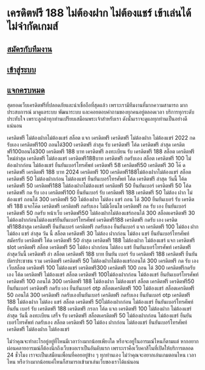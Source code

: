 # เครดิตฟรี 188 ไม่ต้องฝาก ไม่ต้องแชร์ เข้าเล่นได้ไม่จำกัดเกมส์
## [สมัครกับทีมงาน](https://bit.ly/3HlHVY9)
## [เข้าสู่ระบบ](https://bit.ly/3HlHVY9)
## [แจกครบหมด](https://bit.ly/3HlHVY9)

สุดยอดเว็บเครดิตฟรีที่ปลอดภัยและน่าเชื่อถือที่สุดแล้ว เพราะเรามีทีมงานที่มากความสามารถ มากประสบการณ์ มาดูแลระบบ พัฒนาระบบ และคอยตอบคำถามของทุกคนอยู่ตลอดเวลา บริการทุกระดับประทับใจ เพราะลูกค้าทุกท่านเปรียบเสมือนพระเจ้าสำหรับเรา ดังนั้นเราจะดูแลทุกท่านเป็นอย่างดีแน่นอน

เครดิตฟรี ไม่ต้องฝากไม่ต้องแชร์
สล็อต แจก เครดิตฟรี
เครดิตฟรี ไม่ต้องฝาก ไม่ต้องแชร์ 2022 กดรับเอง
เครดิตฟรี100 ถอนได้300
เครดิตฟรี ล่าสุด
รับ เครดิตฟรี
โค้ด เครดิตฟรี ล่าสุด
เครดิตฟรี100ถอนได้300
เครดิตฟรี 188 บาท
เครดิตฟรี
ลงทะเบียน รับ เครดิตฟรี 188
สล็อต เครดิตฟรี ใหม่ล่าสุด
เครดิตฟรี ไม่ต้องแชร์
เครดิตฟรี188บาท
เครดิตฟรี กดรับเอง
สล็อต เครดิตฟรี 100 ไม่ต้องฝากก่อน ไม่ต้องแชร์ ยืนยันเบอร์โทรศัพท์
เครดิตฟรี 58
เครดิตฟรี50
เครดิตฟรี 30
โค๊ ด เครดิตฟรี
เครดิตฟรี 188 บาท 2024
เครดิตฟรี 100
เครดิตฟรี188ไม่ต้องฝากไม่ต้องแชร์
สล็อต เครดิตฟรี 50 ไม่ต้องฝากก่อน ไม่ต้องแชร์ ยืนยันเบอร์โทรศัพท์
โค้ด เครดิตฟรี ล่าสุด วันนี้
โค้ด เครดิตฟรี 50
เครดิตฟรี188 ไม่ต้องฝากไม่ต้องแชร์
เครดิตฟรี 50 ยืนยันเบอร์
เครดิตฟรี 50
โค้ด เครดิตฟรี กด รับ เอง
เครดิตฟรี100
ยืนยันเบอร์ รับ เครดิตฟรี 188
เครดิตฟรี 50 ไม่ต้อง ฝาก ไม่ต้องแชร์ ถอนได้ 300
เครดิตฟรี 50 ไม่ต้องฝาก ไม่ต้อง แชร์ ถอน ได้ 300
ยืนยันเบอร์ รับ เครดิตฟรี 188
แจกโค๊ด เครดิตฟรี
เครดิตฟรี กดรับเอง ไม่มีเงื่อนไข
เครดิตฟรี กด รับ เอง ยืนยันเบอร์
เครดิตฟรี 50 กดรับ หน้าเว็บ
เครดิตฟรี50 ไม่ต้องฝากไม่ต้องแชร์ถอนได้ 300
สล็อตเครดิตฟรี 30 ไม่ต้องฝากก่อนไม่ต้องแชร์ยืนยันเบอร์โทรศัพท์
เครดิตฟรี188
เครดิตฟรี กดรับ เอง
เครดิตฟรี188ล่าสุด
เครดิตฟรี ยืนยันเบอร์
เครดิตฟรี กดรับเอง ยืนยันเบอร์
แจก เครดิตฟรี 100 ไม่ต้อง ฝาก ไม่ต้อง แชร์ ล่าสุด วัน นี้
สล็อต เครดิตฟรี 30 ไม่ต้อง ฝากก่อน ไม่ต้อง แชร์ ยืนยันเบอร์โทรศัพท์
สมัครรับ เครดิตฟรี
โค้ด เครดิตฟรี 50 ล่าสุด
เครดิตฟรี 188 ไม่ต้องฝาก ไม่ต้องแชร์
แจก เครดิตฟรี
slot เครดิตฟรี
สล็อต เครดิตฟรี 50 ไม่ต้อง ฝากก่อน ไม่ต้อง แชร์ ยืนยันเบอร์โทรศัพท์
เครดิตฟรี ล่าสุดวันนี้
เครดิตฟรี ล่า
สล็อต เครดิตฟรี 188 บาท
ยืนยัน เบอร์ รับ เครดิตฟรี 188
เครดิตฟรี ยืนยัน บัตรประชาชน
รวม เครดิตฟรี
เครดิตฟรี 50 ไม่ต้องฝากไม่ต้องแชร์ถอนได้ 300
เครดิตฟรี กด รับ เอง
เว็บสล็อต เครดิตฟรี 100 ไม่ต้องแชร์
เครดิตฟรี300
เครดิตฟรี 100 ถอน ได้ 300
เครดิตฟรีกดรับเอง
โค้ด เครดิตฟรี ไม่ต้องแชร์
สล็อต เครดิตฟรี 100ไม่ต้องฝากก่อน ไม่ต้องแชร์ ยืนยันเบอร์โทรศัพท์
เครดิตฟรี 100 ถอนได้ 300
เครดิตฟรี 188 ไม่ต้องฝาก ไม่ต้องแชร์
สล็อต เครดิตฟรี
เครดิตฟรี50 ยืนยันเบอร์
เครดิตฟรี กดรับ เอง ยืนยันเบอร์ otp
สล็อตเครดิตฟรี 100 ไม่ต้องแชร์
สล็อตเครดิตฟรี 50 ถอนได้ 300
เครดิตฟรี กดรับเองยืนยันเบอร์
เครดิตฟรี กดรับเอง ยืนยันเบอร์ otp
เครดิตฟรี 188 ไม่ต้องฝาก ไม่ต้อง แชร์
สล็อต เครดิตฟรี 50ไม่ต้องฝากก่อน ไม่ต้องแชร์ ยืนยันเบอร์โทรศัพท์
ยืนยัน เบอร์ รับ เครดิตฟรี 188
เครดิตฟรี กรอก โค้ด
แจก เครดิตฟรี 100 ไม่ต้องฝาก ไม่ต้องแชร์ ล่าสุด วันนี้
ลงทะเบียน เสร็จ รับ เครดิตฟรี
สล็อตเครดิตฟรี 50 ไม่ต้องฝากก่อน ไม่ต้องแชร์ ยืนยันเบอร์โทรศัพท์ กดรับเอง
สล็อต เครดิตฟรี 50 ไม่ต้อง ฝากก่อน ไม่ต้องแชร์ ยืนยันเบอร์โทรศัพท์
เครดิตฟรี ไม่ต้องฝาก ไม่ต้องแชร์

ไม่ว่าคุณจะทำอะไรอยู่อยู่ที่ไหนมีเวลาว่างมากน้อยเพียงใด หรือจะอยู่ในอารมณ์ไหนก็ตามแต่ หากอยากผ่อนคลายอารมณ์ก็ต้องนึกถึงเว็บขงอเราเป็นอันดับแรก เพราะเราคือเว็บคาสิโนที่เปิดให้บริการตลอด 24 ชั่วโมง เราจะเป็นเสมือนเพื่อนที่คอยอยู่ข้าง ๆ ทุกท่านเอง ไม่ว่าคุณจะอยากเล่นเกมตอนไหน เวลาไหน หรือว่างมากน้อยแค่ไหนก็สามารถเข้ามาเล่นเว็บของเราได้แน่นอน
